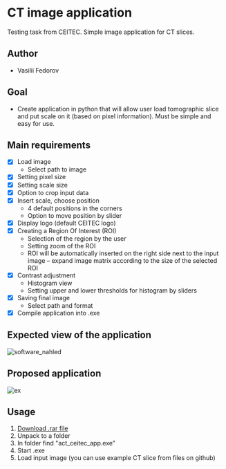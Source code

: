 # CT image application
Testing task from CEITEC. Simple image application for CT slices.

## Author
- Vasilii Fedorov

## Goal
- Create application in python that will allow user load tomographic slice and put scale on it (based on pixel information). Must be simple and easy for use.

## Main requirements
- [x] Load image
  - Select path to image
- [x] Setting pixel size
- [x] Setting scale size
- [x] Option to crop input data
- [x] Insert scale, choose position
  - 4 default positions in the corners
  - Option to move position by slider
- [x] Display logo (default CEITEC logo)
- [x] Creating a Region Of Interest (ROI)
  - Selection of the region by the user
  - Setting zoom of the ROI
  - ROI will be automatically inserted on the right side next to the input image – expand image matrix according to the size of the selected ROI
- [x] Contrast adjustment
  - Histogram view
  - Setting upper and lower thresholds for histogram by sliders
- [x] Saving final image
  - Select path and format
- [x] Compile application into .exe
  
## Expected view of the application
![software_nahled](https://user-images.githubusercontent.com/62359460/186752396-b89e6a21-8b07-4af7-b67d-5e84f281918d.jpg)

## Proposed application
![ex](https://user-images.githubusercontent.com/62359460/186752998-62633ef7-2bb9-4776-a4d9-1c17444da272.png)

## Usage
1) [Download .rar file](https://drive.google.com/file/d/1MTD9fo97rsXnN1AhHSzxxtqL1hlpXind/view?usp=sharing)
2) Unpack to a folder
3) In folder find "act_ceitec_app.exe"
4) Start .exe
5) Load input image (you can use example CT slice from files on github)
